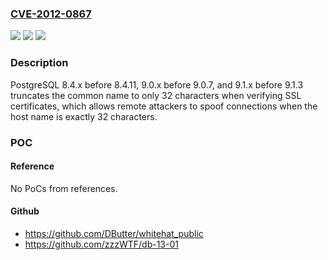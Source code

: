 ### [CVE-2012-0867](https://cve.mitre.org/cgi-bin/cvename.cgi?name=CVE-2012-0867)
![](https://img.shields.io/static/v1?label=Product&message=n%2Fa&color=blue)
![](https://img.shields.io/static/v1?label=Version&message=%3D%20n%2Fa%20&color=brighgreen)
![](https://img.shields.io/static/v1?label=Vulnerability&message=n%2Fa&color=brighgreen)

### Description

PostgreSQL 8.4.x before 8.4.11, 9.0.x before 9.0.7, and 9.1.x before 9.1.3 truncates the common name to only 32 characters when verifying SSL certificates, which allows remote attackers to spoof connections when the host name is exactly 32 characters.

### POC

#### Reference
No PoCs from references.

#### Github
- https://github.com/DButter/whitehat_public
- https://github.com/zzzWTF/db-13-01

